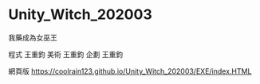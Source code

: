 ﻿# Unity_Witch_202003
我藥成為女巫王 





 程式 王重鈞
 美術 王重鈞
 企劃 王重鈞

網頁版
https://coolrain123.github.io/Unity_Witch_202003/EXE/index.HTML

